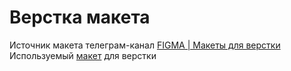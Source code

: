 # Верстка макета
Источник макета телеграм-канал [FIGMA | Макеты для верстки](https://t.me/+oXZSKMmXp6UyOGI6)
Используемый [макет](https://www.figma.com/file/peTDV6PNgQMm76jclCSAhb/Your-personalized-cofee-shop) для верстки 